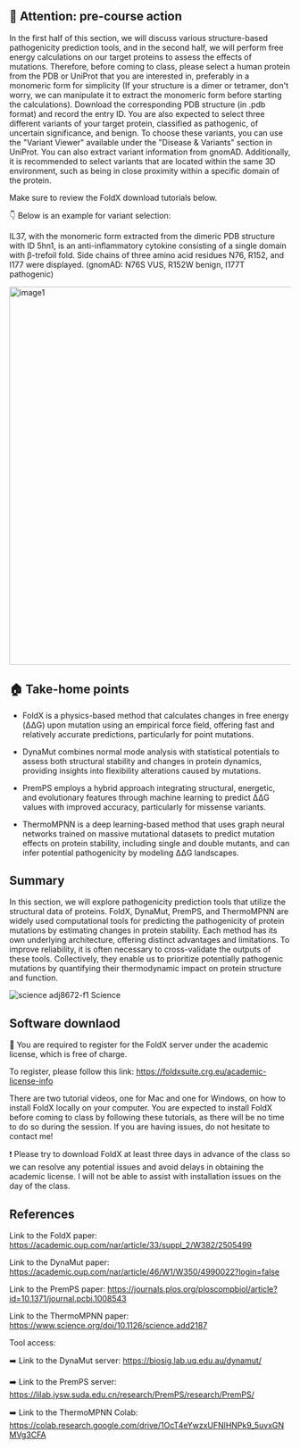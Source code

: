 ## 🚨 Attention: pre-course action

In the first half of this section, we will discuss various structure-based pathogenicity prediction tools, and in the second half, we will perform free energy calculations on our target proteins to assess the effects of mutations. Therefore, before coming to class, please select a human protein from the PDB or UniProt that you are interested in, preferably in a monomeric form for simplicity (If your structure is a dimer or tetramer, don't worry, we can manipulate it to extract the monomeric form before starting the calculations). Download the corresponding PDB structure (in .pdb format) and record the entry ID. You are also expected to select three different variants of your target protein, classified as pathogenic, of uncertain significance, and benign. To choose these variants, you can use the "Variant Viewer" available under the "Disease & Variants" section in UniProt. You can also extract variant information from gnomAD. Additionally, it is recommended to select variants that are located within the same 3D environment, such as being in close proximity within a specific domain of the protein. 

Make sure to review the FoldX download tutorials below.

👇 Below is an example for variant selection:

IL37, with the monomeric form extracted from the dimeric PDB structure with ID 5hn1, is an anti-inflammatory cytokine consisting of a single domain with  β-trefoil fold. Side chains of three amino acid residues N76, R152, and I177 were displayed. (gnomAD: N76S VUS, R152W benign, I177T pathogenic)

<img width="799" height="678" alt="image1" src="https://github.com/user-attachments/assets/636ea167-e871-4ef9-84d9-665e417cd9b8" />



## 🏠 Take-home points 

- FoldX is a physics-based method that calculates changes in free energy (ΔΔG) upon mutation using an empirical force field, offering fast and relatively accurate predictions, particularly for point mutations.

- DynaMut combines normal mode analysis with statistical potentials to assess both structural stability and changes in protein dynamics, providing insights into flexibility alterations caused by mutations.

- PremPS employs a hybrid approach integrating structural, energetic, and evolutionary features through machine learning to predict ΔΔG values with improved accuracy, particularly for missense variants.

- ThermoMPNN is a deep learning-based method that uses graph neural networks trained on massive mutational datasets to predict mutation effects on protein stability, including single and double mutants, and can infer potential pathogenicity by modeling ΔΔG landscapes. 

## Summary

In this section, we will explore pathogenicity prediction tools that utilize the structural data of proteins. FoldX, DynaMut, PremPS, and ThermoMPNN are widely used computational tools for predicting the pathogenicity of protein mutations by estimating changes in protein stability. Each method has its own underlying architecture, offering distinct advantages and limitations. To improve reliability, it is often necessary to cross-validate the outputs of these tools. Collectively, they enable us to prioritize potentially pathogenic mutations by quantifying their thermodynamic impact on protein structure and function.

![science adj8672-f1](https://github.com/user-attachments/assets/a602ca69-b6d2-4e9d-a93f-44ee2415024b) Science

## Software downlaod

🔑 You are required to register for the FoldX server under the academic license, which is free of charge.

To register, please follow this link: https://foldxsuite.crg.eu/academic-license-info

There are two tutorial videos, one for Mac and one for Windows, on how to install FoldX locally on your computer. You are expected to install FoldX before coming to class by following these tutorials, as there will be no time to do so during the session. If you are having issues, do not hesitate to contact me!

❗️ Please try to download FoldX at least three days in advance of the class so we can resolve any potential issues and avoid delays in obtaining the academic license. I will not be able to assist with installation issues on the day of the class.

## References

Link to the FoldX paper: https://academic.oup.com/nar/article/33/suppl_2/W382/2505499

Link to the DynaMut paper: https://academic.oup.com/nar/article/46/W1/W350/4990022?login=false

Link to the PremPS paper: https://journals.plos.org/ploscompbiol/article?id=10.1371/journal.pcbi.1008543

Link to the ThermoMPNN paper: https://www.science.org/doi/10.1126/science.add2187

Tool access:

➡️ Link to the DynaMut server: https://biosig.lab.uq.edu.au/dynamut/

➡️ Link to the PremPS server: https://lilab.jysw.suda.edu.cn/research/PremPS/research/PremPS/

➡️ Link to the ThermoMPNN Colab: https://colab.research.google.com/drive/1OcT4eYwzxUFNlHNPk9_5uvxGNMVg3CFA
